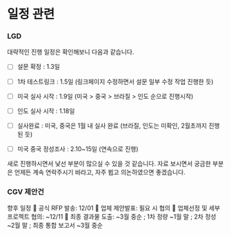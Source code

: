 # 일정 관련


### LGD

대략적인 진행 일정은 확인해보니 다음과 같습니다.
 
- [ ] 설문 확정 : 1.3일
- [ ] 1차 테스트링크 : 1.5일 (링크페이지 수정하면서 설문 일부 수정 작업 진행한 듯)
- [ ] 미국 실사 시작 : 1.9일 (미국 > 중국 > 브라질 > 인도 순으로 진행시작)
- [ ] 인도 실사 시작 : 1.18일 
- [ ] 실사완료 : 미국, 중국은 1월 내 실사 완료 (브라질, 인도는 미확인, 2월초까지 진행된 듯)
- [ ] 미국 중국 정성조사 : 2.10~15일 (연속으로 진행)

 
 
새로 진행하시면서 낯선 부분이 많으실 수 있을 것 같습니다.
자료 보시면서 궁금한 부분은 언제든 계속 연락주시기 바라고, 자주 뵙고 의논하였으면 좋겠습니다.
 

### CGV 제안건
향후 일정
	공식 RFP 발송: 12/01
	업체 제안발표: 필요 시 협의
	업체선정 및 세부 프로젝트 협의: ~12/11
	최종 결과물 도출: ~3월 중순
; 1차 정량 ~1월 말
; 2차 정성 ~2월 말
; 최종 통합 보고서 ~3월 중순
